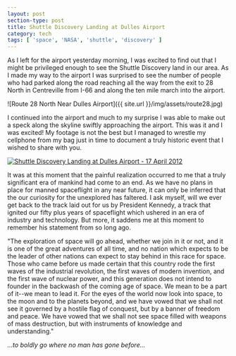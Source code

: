 ```yaml
---
layout: post
section-type: post
title: Shuttle Discovery Landing at Dulles Airport
category: tech
tags: [ 'space', 'NASA', 'shuttle', 'discovery' ]
---
```


As I left for the airport yesterday morning, I was excited to find out that I might be privileged enough to see the Shuttle Discovery land in our area.  As I made my way to the airport I was surprised to see the number of people who had parked along the road reaching all the way from the exit to 28 North in Centreville from I-66 and along the ten mile march into the airport.  

![Route 28 North Near Dulles Airport]({{ site.url }}/img/assets/route28.jpg)

I continued into the airport and much to my surprise I was able to make out a speck along the skyline swiftly approaching the airport.  This was it and I was excited!  My footage is not the best but I managed to wrestle my cellphone from my bag just in time to document a truly historic event that I wished to share with you.

[![Shuttle Discovery Landing at Dulles Airport - 17 April 2012](https://img.youtube.com/vi/rJIcWyU45z0/0.jpg)](https://www.youtube.com/watch?v=rJIcWyU45z0)

It was at this moment that the painful realization occurred to me that a truly significant era of mankind had come to an end.  As we have no plans in place for manned spaceflight in any near future, it can only be inferred that the our curiosity for the unexplored has faltered.  I ask myself, will we ever get back to the track laid out for us by President Kennedy, a track that ignited our fifty plus years of spaceflight which ushered in an era of industry and technology.  But more, it saddens me at this moment to remember his statement from so long ago.

"The exploration of space will go ahead, whether we join in it or not, and it is one of the great adventures of all time, and no nation which expects to be the leader of other nations can expect to stay behind in this race for space. Those who came before us made certain that this country rode the first waves of the industrial revolution, the first waves of modern invention, and the first wave of nuclear power, and this generation does not intend to founder in the backwash of the coming age of space. We mean to be a part of it--we mean to lead it. For the eyes of the world now look into space, to the moon and to the planets beyond, and we have vowed that we shall not see it governed by a hostile flag of conquest, but by a banner of freedom and peace. We have vowed that we shall not see space filled with weapons of mass destruction, but with instruments of knowledge and understanding."

_...to boldly go where no man has gone before..._